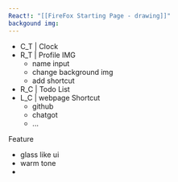 ```yaml
---
React!: "[[FireFox Starting Page - drawing]]"
backgound img:
---
```


- C_T | Clock
- R_T | Profile IMG
	- name input
	- change background img
	- add shortcut
- R_C | Todo List
- L_C | webpage Shortcut
	- github
	- chatgot
	- ...


Feature
- glass like ui
- warm tone
- 